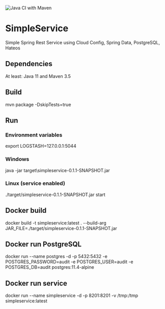 ![Java CI with Maven](https://github.com/wlanboy/SimpleService/workflows/Java%20CI%20with%20Maven/badge.svg?branch=master)

# SimpleService
Simple Spring Rest Service using Cloud Config, Spring Data, PostgreSQL, Hateos

## Dependencies
At least: Java 11 and Maven 3.5

## Build 
mvn package -DskipTests=true

## Run 
### Environment variables
export LOGSTASH=127.0.0.1:5044

### Windows
java -jar target\simpleservice-0.1.1-SNAPSHOT.jar

### Linux (service enabled)
./target/simpleservice-0.1.1-SNAPSHOT.jar start

## Docker build
docker build -t simpleservice:latest . --build-arg JAR_FILE=./target/simpleservice-0.1.1-SNAPSHOT.jar

## Docker run PostgreSQL
docker run --name postgres -d -p 5432:5432 -e POSTGRES_PASSWORD=audit -e POSTGRES_USER=audit -e POSTGRES_DB=audit postgres:11.4-alpine

## Docker run service
docker run --name simpleservice -d -p 8201:8201 -v /tmp:/tmp simpleservice:latest
